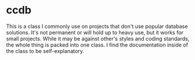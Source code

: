 ccdb
====

This is a class I commonly use on projects that don't use popular database solutions. It's not permanent or will hold up to heavy use, but it works for small projects. While it may be against other's styles and coding standards, the whole thing is packed into one class. I find the documentation inside of the class to be self-explanatory.